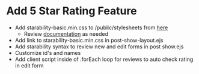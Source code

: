 # Add 5 Star Rating Feature

- Add starability-basic.min.css to /public/stylesheets from [here](https://raw.githubusercontent.com/LunarLogic/starability/master/starability-minified/starability-basic.min.css)
  - Review [documentation](https://github.com/LunarLogic/starability) as needed
- Add link to starability-basic.min.css in post-show-layout.ejs
- Add starability syntax to review new and edit forms in post show.ejs
- Customize id's and names
- Add client script inside of .forEach loop for reviews to auto check rating in edit form
